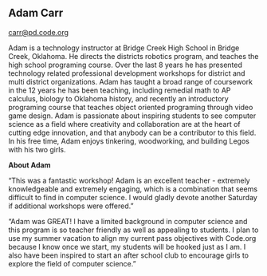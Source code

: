 ## Adam Carr

[carr@pd.code.org](mailto:carr@pd.code.org)

Adam is a technology instructor at Bridge Creek High School in Bridge Creek, Oklahoma. He directs the districts robotics program, and teaches the high school programing course. Over the last 8 years he has presented technology related professional development workshops for district and multi district organizations. Adam has taught a broad range of coursework in the 12 years he has been teaching, including remedial math to AP calculus, biology to Oklahoma history, and recently an introductory programing course that teaches object oriented programing through video game design. Adam is passionate about inspiring students to see computer science as a field where creativity and collaboration are at the heart of cutting edge innovation, and that anybody can be a contributor to this field. In his free time, Adam enjoys tinkering, woodworking, and building Legos with his two girls.

**About Adam**

“This was a fantastic workshop! Adam is an excellent teacher - extremely knowledgeable and extremely engaging, which is a combination that seems difficult to find in computer science. I would gladly devote another Saturday if additional workshops were offered.”

“Adam was GREAT! I have a limited background in computer science and this program is so teacher friendly as well as appealing to students. I plan to use my summer vacation to align my current pass objectives with Code.org because I know once we start, my students will be hooked just as I am. I also have been inspired to start an after school club to encourage girls to explore the field of computer science.”

